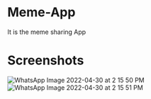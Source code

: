 # Meme-App
It is the meme sharing App
# Screenshots
![WhatsApp Image 2022-04-30 at 2 15 50 PM](https://user-images.githubusercontent.com/96900781/166098728-10c0fa5c-cd02-49d7-990f-d5710bea7486.jpeg)
![WhatsApp Image 2022-04-30 at 2 15 51 PM](https://user-images.githubusercontent.com/96900781/166098753-4c7be996-8af8-4661-be97-8ce6b585238c.jpeg)
